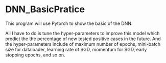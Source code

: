 # DNN_BasicPratice

This program will use Pytorch to show the basic of the DNN.

All I have to do is tune the hyper-parameters to improve this model which predict the the percentage of new tested positive cases in the future. 
And the hyper-parameters include of maximum number of epochs, mini-batch size for dataloader, learning rate of SGD, momentum for SGD, early stopping epochs, and so on.
